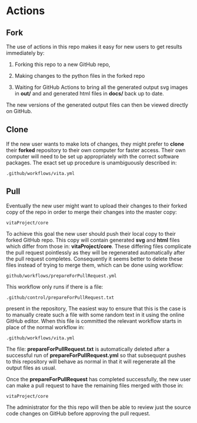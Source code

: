 # Actions 

## Fork

The use of actions in this repo makes it easy for new users to get results
immediately by:

1. Forking this repo to a new GitHub repo,

2. Making changes to the python files in the forked repo

3. Waiting for GitHub Actions to bring all the generated output svg images in
**out/** and and generated html files in **docs/** back up to date.

The new versions of the generated output files can then be viewed directly on
GitHub.


## Clone

If the new user wants to make lots of changes, they might prefer to **clone**
their **forked** repository to their own computer for faster access.  Their own
computer will need to be set up appropriately with the correct software
packages. The exact set up procedure is unambiguously described in:

    .github/workflows/vita.yml


## Pull

Eventually the new user might want to upload their changes to their forked copy
of the repo in order to merge their changes into the master copy:

    vitaProject/core

To achieve this goal the new user should push their local copy to their forked
GitHub repo.  This copy will contain generated **svg** and **html** files which
differ from those in: **vitaProject/core**. These differing files complicate
the pull request pointlessly as they will be regenerated automatically after
the pull request completes. Consequently it seems better to delete these files
instead of trying to merge them, which can be done using workflow:

    github/workflows/prepareForPullRequest.yml

This workflow only runs if there is a file:

    .github/control/prepareForPullRequest.txt

present in the repository,  The easiest way to ensure that this is the case is
to manually create such a file with some random text in it using the online
GitHub editor.  When this file is committed the relevant workflow starts in
place of the normal workflow in:

    .github/workflows/vita.yml

The file: **prepareForPullRequest.txt** is automatically deleted after a
successful run of **prepareForPullRequest.yml** so that subsequqnt pushes to
this repository will behave as normal in that it will regenerate all the output
files as usual.

Once the **prepareForPullRequest** has completed successfully, the new user can
make a pull request to have the remaining files merged with those in:

    vitaProject/core

The administrator for the this repo will then be able to review just the source
code changes on GitHub before approving the pull request.
